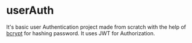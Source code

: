 # userAuth
It's basic user Authentication project made from scratch with the help of [bcrypt](https://www.npmjs.com/package/bcrypt) for hashing password.
It uses JWT for Authorization.
